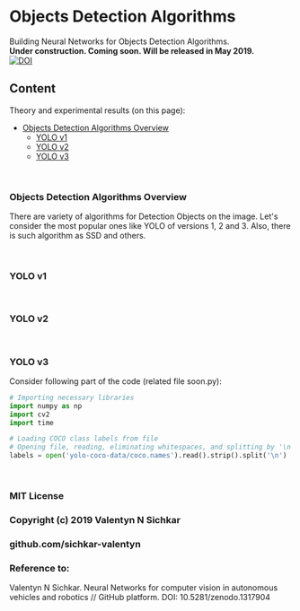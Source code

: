 # Objects Detection Algorithms
Building Neural Networks for Objects Detection Algorithms.
<br/>**Under construction. Coming soon. Will be released in May 2019.**
<br/>[![DOI](https://zenodo.org/badge/DOI/10.5281/zenodo.1317904.svg)](https://doi.org/10.5281/zenodo.1317904)

## Content
Theory and experimental results (on this page):

* [Objects Detection Algorithms Overview](#main-objects-detection-algorithms)
  * [YOLO v1](#yolo-v1)
  * [YOLO v2](#yolo-v2)
  * [YOLO v3](#yolo-v3)

<br/>

### <a id="main-objects-detection-algorithms">Objects Detection Algorithms Overview</a>
There are variety of algorithms for Detection Objects on the image. Let's consider the most popular ones like YOLO of versions 1, 2 and 3. Also, there is such algorithm as SSD and others.

<br/>

### <a id="yolo-v1">YOLO v1</a>

<br/>

### <a id="yolo-v2">YOLO v2</a>

<br/>

### <a id="yolo-v3">YOLO v3</a>

Consider following part of the code (related file soon.py):
```py
# Importing necessary libraries
import numpy as np
import cv2
import time

# Loading COCO class labels from file
# Opening file, reading, eliminating whitespaces, and splitting by '\n', which in turn creates list
labels = open('yolo-coco-data/coco.names').read().strip().split('\n')  # list of names

```


<br/>

### MIT License
### Copyright (c) 2019 Valentyn N Sichkar
### github.com/sichkar-valentyn
### Reference to:
Valentyn N Sichkar. Neural Networks for computer vision in autonomous vehicles and robotics // GitHub platform. DOI: 10.5281/zenodo.1317904
